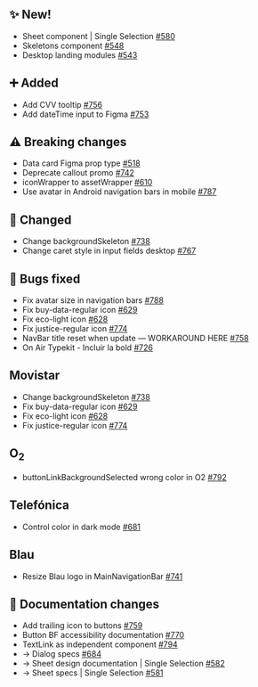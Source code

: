 ## ✨ New!

- Sheet component | Single Selection [#580](https://github.com/Telefonica/mistica-design/issues/580)
- Skeletons component [#548](https://github.com/Telefonica/mistica-design/issues/548)
- Desktop landing modules [#543](https://github.com/Telefonica/mistica-design/issues/543)

## ➕ Added

- Add CVV tooltip [#756](https://github.com/Telefonica/mistica-design/issues/756)
- Add dateTime input to Figma [#753](https://github.com/Telefonica/mistica-design/issues/753)

## ⚠️ Breaking changes

- Data card Figma prop type [#518](https://github.com/Telefonica/mistica-design/issues/518)
- Deprecate callout promo [#742](https://github.com/Telefonica/mistica-design/issues/742)
- iconWrapper to assetWrapper [#610](https://github.com/Telefonica/mistica-design/issues/610)
- Use avatar in Android navigation bars in mobile [#787](https://github.com/Telefonica/mistica-design/issues/787)

## 🔄 Changed

- Change backgroundSkeleton [#738](https://github.com/Telefonica/mistica-design/issues/738)
- Change caret style in input fields desktop [#767](https://github.com/Telefonica/mistica-design/issues/767)

## 🐞 Bugs fixed

- Fix avatar size in navigation bars [#788](https://github.com/Telefonica/mistica-design/issues/788)
- Fix buy-data-regular icon [#629](https://github.com/Telefonica/mistica-design/issues/629)
- Fix eco-light icon [#628](https://github.com/Telefonica/mistica-design/issues/628)
- Fix justice-regular icon [#774](https://github.com/Telefonica/mistica-design/issues/774)
- NavBar title reset when update — WORKAROUND HERE [#758](https://github.com/Telefonica/mistica-design/issues/758)
- On Air Typekit - Incluir la bold [#726](https://github.com/Telefonica/mistica-design/issues/726)

## Movistar

- Change backgroundSkeleton [#738](https://github.com/Telefonica/mistica-design/issues/738)
- Fix buy-data-regular icon [#629](https://github.com/Telefonica/mistica-design/issues/629)
- Fix eco-light icon [#628](https://github.com/Telefonica/mistica-design/issues/628)
- Fix justice-regular icon [#774](https://github.com/Telefonica/mistica-design/issues/774)

## O<sub>2<sub>

- buttonLinkBackgroundSelected wrong color in O2 [#792](https://github.com/Telefonica/mistica-design/issues/792)

## Telefónica

- Control color in dark mode  [#681](https://github.com/Telefonica/mistica-design/issues/681)

## Blau

- Resize Blau logo in MainNavigationBar [#741](https://github.com/Telefonica/mistica-design/issues/741)

## 📒 Documentation changes

- Add trailing icon to buttons [#759](https://github.com/Telefonica/mistica-design/issues/759)
- Button BF accessibility documentation [#770](https://github.com/Telefonica/mistica-design/issues/770)
- TextLink as independent component [#794](https://github.com/Telefonica/mistica-design/issues/794)
- → Dialog specs [#684](https://github.com/Telefonica/mistica-design/issues/684)
- → Sheet design documentation | Single Selection [#582](https://github.com/Telefonica/mistica-design/issues/582)
- → Sheet specs | Single Selection [#581](https://github.com/Telefonica/mistica-design/issues/581)
